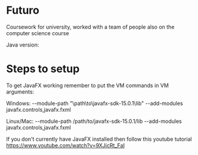 <h1> Futuro </h1>
Coursework for university, worked with a team of people also on the computer science course

Java version: 

<h1>Steps to setup</h1> 

To get JavaFX working remember to put the VM commands in
VM arguments:

Windows: --module-path "\path\to\javafx-sdk-15.0.1\lib" --add-modules javafx.controls,javafx.fxml

Linux/Mac: --module-path /path/to/javafx-sdk-15.0.1/lib --add-modules javafx.controls,javafx.fxml

If you don't currently have JavaFX installed then follow this youtube tutorial
https://www.youtube.com/watch?v=9XJicRt_FaI

